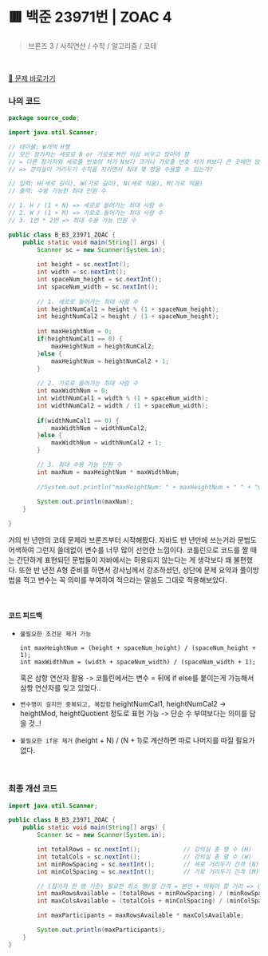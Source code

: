 # 🟥 백준 23971번 | ZOAC 4  
> 브론즈 3 / 사칙연산 / 수학 / 알고리즘 / 코테

</br>

[🍰 문제 바로가기](https://www.acmicpc.net/problem/23971)


### 나의 코드
```java
package source_code;

import java.util.Scanner;

// 테이블: W개씩 H행
// 모든 참가자는 세로로 N or 가로로 M칸 이상 비우고 앉아야 함
// = 다른 참가자와 세로줄 번호의 차가 N보다 크거나 가로줄 번호 차가 M보다 큰 곳에만 앉을 수 있음
// => 강의실이 거리두기 수칙을 지키면서 최대 몇 명을 수용할 수 있는가?

// 입력: H(세로 길이), W(가로 길이), N(세로 띄움), M(가로 띄움)
// 출력: 수용 가능한 최대 인원 수 

// 1. H / (1 + N) => 세로로 들어가는 최대 사람 수 
// 2. W / (1 + M) => 가로로 들어가는 최대 사람 수
// 3. 1번 * 2번 => 최대 수용 가능 인원 수

public class B_B3_23971_ZOAC {
	public static void main(String[] args) {
		Scanner sc = new Scanner(System.in);
		
		int height = sc.nextInt();
		int width = sc.nextInt();
		int spaceNum_height = sc.nextInt();
		int spaceNum_width = sc.nextInt();
		
		// 1. 세로로 들어가는 최대 사람 수
		int heightNumCal1 = height % (1 + spaceNum_height);
		int heightNumCal2 = height / (1 + spaceNum_height);
		
		int maxHeightNum = 0;
		if(heightNumCal1 == 0) { 
			maxHeightNum = heightNumCal2;
		}else {
			maxHeightNum = heightNumCal2 + 1;
		}
		
		// 2. 가로로 들어가는 최대 사람 수 
		int maxWidthNum = 0;
		int widthNumCal1 = width % (1 + spaceNum_width);
		int widthNumCal2 = width / (1 + spaceNum_width);
		
		if(widthNumCal1 == 0) { 
			maxWidthNum = widthNumCal2;
		}else {
			maxWidthNum = widthNumCal2 + 1;
		}

		// 3. 최대 수용 가능 인원 수
		int maxNum = maxHeightNum * maxWidthNum;
		
		//System.out.println("maxHeightNum: " + maxHeightNum + " " + "maxWidthNum: " + maxWidthNum);
		
		System.out.println(maxNum);
	}

}
```

거의 반 년만의 코테 문제라 브론즈부터 시작해봤다.
자바도 반 년만에 쓰는거라 문법도 어색하여 그런지 쓸데없이 변수를 너무 많이 선언한 느낌이다.
코틀린으로 코드를 짤 때는 간단하게 표현되던 문법들이 자바에서는 허용되지 않는다는 게 생각보다 꽤 불편했다.
또한 반 년전 A형 준비를 하면서 강사님께서 강조하셨던, 상단에 문제 요약과 풀이방법을 적고 변수는 꼭 의미를 부여하여 적으라는 말씀도 그대로 적용해보았다.

</br>

#### 코드 피드백
- `불필요한 조건문 제거 가능`
  ```
  int maxHeightNum = (height + spaceNum_height) / (spaceNum_height + 1);
  int maxWidthNum = (width + spaceNum_width) / (spaceNum_width + 1);
  ```
  혹은 삼항 연산자 활용
  -> 코틀린에서는 변수 = 뒤에 if else를 붙이는게 가능해서 삼항 연산자를 잊고 있었다..

- `변수명이 길지만 중복되고, 복잡함`
	heightNumCal1, heightNumCal2 → heightMod, heightQuotient 정도로 표현 가능
    -> 단순 수 부여보다는 의미를 담을 것..!
    
- `불필요한 if문 제거`
(height + N) / (N + 1)로 계산하면 따로 나머지를 따질 필요가 없다.

</br>

### 최종 개선 코드
```java
import java.util.Scanner;

public class B_B3_23971_ZOAC {
    public static void main(String[] args) {
        Scanner sc = new Scanner(System.in);

        int totalRows = sc.nextInt();            // 강의실 총 행 수 (H)
        int totalCols = sc.nextInt();            // 강의실 총 열 수 (W)
        int minRowSpacing = sc.nextInt();        // 세로 거리두기 간격 (N)
        int minColSpacing = sc.nextInt();        // 가로 거리두기 간격 (M)

        // (참가자 한 명 기준) 필요한 최소 행/열 간격 = 본인 + 띄워야 할 거리 => (간격 + 1)
        int maxRowsAvailable = (totalRows + minRowSpacing) / (minRowSpacing + 1);
        int maxColsAvailable = (totalCols + minColSpacing) / (minColSpacing + 1);

        int maxParticipants = maxRowsAvailable * maxColsAvailable;

        System.out.println(maxParticipants);
    }
}
```

